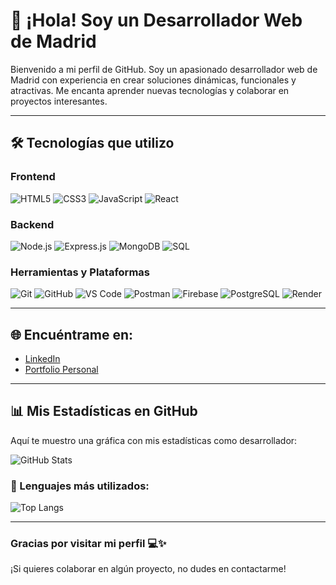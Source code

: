 # 👋 ¡Hola! Soy un Desarrollador Web de Madrid

Bienvenido a mi perfil de GitHub. Soy un apasionado desarrollador web de Madrid con experiencia en crear soluciones dinámicas, funcionales y atractivas. Me encanta aprender nuevas tecnologías y colaborar en proyectos interesantes.

---

## 🛠️ Tecnologías que utilizo

### **Frontend**
![HTML5](https://img.shields.io/badge/HTML5-E34F26?style=for-the-badge&logo=html5&logoColor=white)
![CSS3](https://img.shields.io/badge/CSS3-1572B6?style=for-the-badge&logo=css3&logoColor=white)
![JavaScript](https://img.shields.io/badge/JavaScript-F7DF1E?style=for-the-badge&logo=javascript&logoColor=black)
![React](https://img.shields.io/badge/React-61DAFB?style=for-the-badge&logo=react&logoColor=black)

### **Backend**
![Node.js](https://img.shields.io/badge/Node.js-339933?style=for-the-badge&logo=nodedotjs&logoColor=white)
![Express.js](https://img.shields.io/badge/Express.js-000000?style=for-the-badge&logo=express&logoColor=white)
![MongoDB](https://img.shields.io/badge/MongoDB-47A248?style=for-the-badge&logo=mongodb&logoColor=white)
![SQL](https://img.shields.io/badge/SQL-003B57?style=for-the-badge&logo=postgresql&logoColor=white)

### **Herramientas y Plataformas**
![Git](https://img.shields.io/badge/Git-F05032?style=for-the-badge&logo=git&logoColor=white)
![GitHub](https://img.shields.io/badge/GitHub-181717?style=for-the-badge&logo=github&logoColor=white)
![VS Code](https://img.shields.io/badge/VS%20Code-007ACC?style=for-the-badge&logo=visualstudiocode&logoColor=white)
![Postman](https://img.shields.io/badge/Postman-FF6C37?style=for-the-badge&logo=postman&logoColor=white)
![Firebase](https://img.shields.io/badge/Firebase-FFCA28?style=for-the-badge&logo=firebase&logoColor=black)
![PostgreSQL](https://img.shields.io/badge/PostgreSQL-336791?style=for-the-badge&logo=postgresql&logoColor=white)
![Render](https://img.shields.io/badge/Render-46E3B7?style=for-the-badge&logo=render&logoColor=white)

---

## 🌐 Encuéntrame en:
- [LinkedIn](https://www.linkedin.com/in/giancarlo-ciulla/)   
- [Portfolio Personal](Proximamente)  

---

## 📊 Mis Estadísticas en GitHub
Aquí te muestro una gráfica con mis estadísticas como desarrollador:

![GitHub Stats](https://github-readme-stats.vercel.app/api?username=GiancarloCiulla&show_icons=true&theme=radical)

### 📂 Lenguajes más utilizados:
![Top Langs](https://github-readme-stats.vercel.app/api/top-langs/?username=GiancarloCiulla&layout=compact)

---

### Gracias por visitar mi perfil 💻✨  
¡Si quieres colaborar en algún proyecto, no dudes en contactarme!

